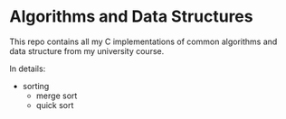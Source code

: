 # Algorithms and Data Structures

This repo contains all my C implementations of common algorithms and data structure from my university course.

In details:
- sorting
  - merge sort
  - quick sort
